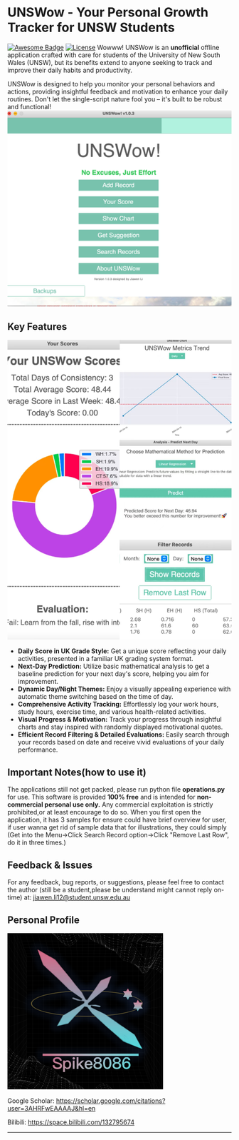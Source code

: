 # UNSWow - Your Personal Growth Tracker for UNSW Students

[![Awesome Badge](https://img.shields.io/badge/Awesome-UNSWow-brightgreen.svg)](https://github.com/your-github-username/your-repo-name)
[![License](https://img.shields.io/badge/License-Apache%202.0-blue.svg)](https://opensource.org/licenses/Apache-2.0)
Wowww! UNSWow is an **unofficial** offline application crafted with care for students of the University of New South Wales (UNSW), but its benefits extend to anyone seeking to track and improve their daily habits and productivity.

UNSWow is designed to help you monitor your personal behaviors and actions, providing insightful feedback and motivation to enhance your daily routines. Don't let the single-script nature fool you – it's built to be robust and functional! 
<img src="display1.png">

## Key Features
<img src="display_merge.jpg">

* **Daily Score in UK Grade Style:** Get a unique score reflecting your daily activities, presented in a familiar UK grading system format.
* **Next-Day Prediction:** Utilize basic mathematical analysis to get a baseline prediction for your next day's score, helping you aim for improvement.
* **Dynamic Day/Night Themes:** Enjoy a visually appealing experience with automatic theme switching based on the time of day.
* **Comprehensive Activity Tracking:** Effortlessly log your work hours, study hours, exercise time, and various health-related activities.
* **Visual Progress & Motivation:** Track your progress through insightful charts and stay inspired with randomly displayed motivational quotes.
* **Efficient Record Filtering & Detailed Evaluations:** Easily search through your records based on date and receive vivid evaluations of your daily performance.

## Important Notes(how to use it)
The applications still not get packed, please run python file **operations.py** for use.
This software is provided **100% free** and is intended for **non-commercial personal use only.** Any commercial exploitation is strictly prohibited,or at least encourage to do so.
When you first open the application, it has 3 samples for ensure could have brief overview for user, if user wanna get rid of sample data that for illustrations, they could simply (Get into the Menu->Click Search Record option->Click "Remove Last Row", do it in three times.)

## Feedback & Issues

For any feedback, bug reports, or suggestions, please feel free to contact the author (still be a student,please be understand might cannot reply on-time) at: jiawen.li12@student.unsw.edu.au

## Personal Profile
<img src="Spike8086.png" width="350" height="350">

Google Scholar: https://scholar.google.com/citations?user=3AHRFwEAAAAJ&hl=en

Bilibili: https://space.bilibili.com/132795674

---
